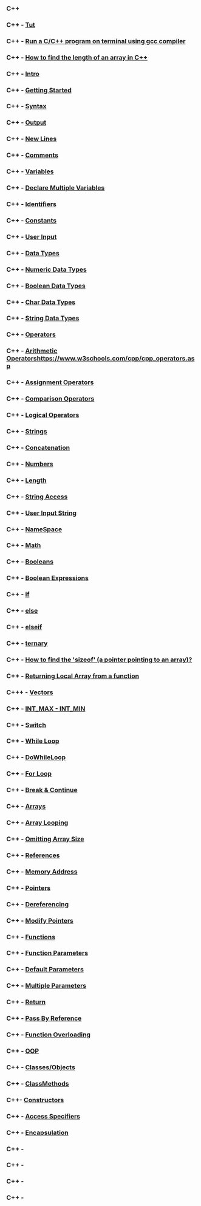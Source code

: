 ### C++

### C++ - [Tut](https://www.w3schools.com/cpp/default.asp)

### C++ - [Run a C/C++ program on terminal using gcc compiler](https://rupinderjeetkaur.wordpress.com/2014/06/20/run-a-cc-program-on-terminal-using-gcc-compiler/)

### C++ - [How to find the length of an ​array in C++](https://www.educative.io/edpresso/how-to-find-the-length-of-an-array-in-cpp)

### C++ - [Intro](https://www.w3schools.com/cpp/cpp_intro.asp)

### C++ - [Getting Started](https://www.w3schools.com/cpp/cpp_getstarted.asp)

### C++ - [Syntax](https://www.w3schools.com/cpp/cpp_syntax.asp)

### C++ - [Output](https://www.w3schools.com/cpp/cpp_output.asp)

### C++ - [New Lines](https://www.w3schools.com/cpp/cpp_new_lines.asp)

### C++ - [Comments](https://www.w3schools.com/cpp/cpp_comments.asp)

### C++ - [Variables](https://www.w3schools.com/cpp/cpp_variables.asp)

### C++ - [Declare Multiple Variables](https://www.w3schools.com/cpp/cpp_variables_multiple.asp)

### C++ - [Identifiers](https://www.w3schools.com/cpp/cpp_variables_identifiers.asp)

### C++ - [Constants](https://www.w3schools.com/cpp/cpp_variables_constants.asp)

### C++ - [User Input](https://www.w3schools.com/cpp/cpp_user_input.asp)

### C++ - [Data Types](https://www.w3schools.com/cpp/cpp_data_types.asp)

### C++ - [Numeric Data Types](https://www.w3schools.com/cpp/cpp_data_types_numeric.asp)

### C++ - [Boolean Data Types](https://www.w3schools.com/cpp/cpp_data_types_bool.asp)

### C++ - [Char Data Types](https://www.w3schools.com/cpp/cpp_data_types_char.asp)

### C++ - [String Data Types](https://www.w3schools.com/cpp/cpp_data_types_string.asp)

### C++ - [Operators](https://www.w3schools.com/cpp/cpp_operators.asp)

### C++ - [Arithmetic Operators]()https://www.w3schools.com/cpp/cpp_operators.asp

### C++ - [Assignment Operators](https://www.w3schools.com/cpp/cpp_operators_assignment.asp)

### C++ - [Comparison Operators](https://www.w3schools.com/cpp/cpp_operators_comparison.asp)

### C++ - [Logical Operators](https://www.w3schools.com/cpp/cpp_operators_logical.asp)

### C++ - [Strings](https://www.w3schools.com/cpp/cpp_strings.asp)

### C++ - [Concatenation](https://www.w3schools.com/cpp/cpp_strings_concat.asp)

### C++ - [Numbers](https://www.w3schools.com/cpp/cpp_strings_numbers.asp)

### C++ - [Length](https://www.w3schools.com/cpp/cpp_strings_length.asp)

### C++ - [String Access](https://www.w3schools.com/cpp/cpp_strings_access.asp)

### C++ - [User Input String](https://www.w3schools.com/cpp/cpp_strings_input.asp)

### C++ - [NameSpace](https://www.w3schools.com/cpp/cpp_strings_namespace.asp)

### C++ - [Math](https://www.w3schools.com/cpp/cpp_math.asp)

### C++ - [Booleans](https://www.w3schools.com/cpp/cpp_booleans.asp)

### C++ - [Boolean Expressions](https://www.w3schools.com/cpp/cpp_booleans_expressions.asp)

### C++ - [if](https://www.w3schools.com/cpp/cpp_conditions.asp)

### C++ - [else](https://www.w3schools.com/cpp/cpp_conditions_else.asp)

### C++ - [elseif](https://www.w3schools.com/cpp/cpp_conditions_elseif.asp)

### C++ - [ternary](https://www.w3schools.com/cpp/cpp_conditions_shorthand.asp)

### C++ - [How to find the 'sizeof' (a pointer pointing to an array)?](https://stackoverflow.com/questions/492384/how-to-find-the-sizeof-a-pointer-pointing-to-an-array)

### C++ - [Returning Local Array from a function](https://www.geeksforgeeks.org/return-local-array-c-function/)

### C+++ - [Vectors](https://www.geeksforgeeks.org/vector-in-cpp-stl/)

### C++ - [INT_MAX - INT_MIN](https://www.geeksforgeeks.org/int_max-int_min-cc-applications/#:~:text=INT_MIN%20specifies%20that%20an%20integer,Value%20of%20INT_MAX%20is%20%2B2147483647.)

### C++ - [Switch](https://www.w3schools.com/cpp/cpp_switch.asp)

### C++ - [While Loop](https://www.w3schools.com/cpp/cpp_while_loop.asp)

### C++ - [DoWhileLoop](https://www.w3schools.com/cpp/cpp_do_while_loop.asp)

### C++ - [For Loop](https://www.w3schools.com/cpp/cpp_for_loop.asp)

### C++ - [Break & Continue](https://www.w3schools.com/cpp/cpp_break.asp)

### C++ - [Arrays](https://www.w3schools.com/cpp/cpp_arrays.asp)

### C++ - [Array Looping](https://www.w3schools.com/cpp/cpp_arrays_loop.asp)

### C++ - [Omitting Array Size](https://www.w3schools.com/cpp/cpp_arrays_omit.asp)

### C++ - [References](https://www.w3schools.com/cpp/cpp_references.asp)

### C++ - [Memory Address](https://www.w3schools.com/cpp/cpp_references_memory.asp)

### C++ - [Pointers](https://www.w3schools.com/cpp/cpp_pointers.asp)

### C++ - [Dereferencing](https://www.w3schools.com/cpp/cpp_pointers_dereference.asp)

### C++ - [Modify Pointers](https://www.w3schools.com/cpp/cpp_pointers_modify.asp)

### C++ - [Functions](https://www.w3schools.com/cpp/cpp_functions.asp)

### C++ - [Function Parameters](https://www.w3schools.com/cpp/cpp_function_param.asp)

### C++ - [Default Parameters](https://www.w3schools.com/cpp/cpp_function_default.asp)

### C++ - [Multiple Parameters](https://www.w3schools.com/cpp/cpp_function_multiple.asp)

### C++ - [Return](https://www.w3schools.com/cpp/cpp_function_return.asp)

### C++ - [Pass By Reference](https://www.w3schools.com/cpp/cpp_function_reference.asp)

### C++ - [Function Overloading](https://www.w3schools.com/cpp/cpp_function_overloading.asp)

### C++ - [OOP](https://www.w3schools.com/cpp/cpp_oop.asp)

### C++ - [Classes/Objects](https://www.w3schools.com/cpp/cpp_classes.asp)

### C++ - [ClassMethods](https://www.w3schools.com/cpp/cpp_class_methods.asp)

### C++- [Constructors](https://www.w3schools.com/cpp/cpp_constructors.asp)

### C++ - [Access Specifiers](https://www.w3schools.com/cpp/cpp_access_specifiers.asp)

### C++ - [Encapsulation](https://www.w3schools.com/cpp/cpp_encapsulation.asp)

### C++ - []()

### C++ - []()

### C++ - []()

### C++ - []()